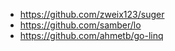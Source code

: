 + https://github.com/zweix123/suger
+ https://github.com/samber/lo
+ https://github.com/ahmetb/go-linq
